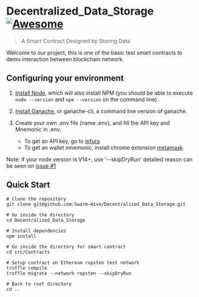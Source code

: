 # Decentralized_Data_Storage [![Awesome](https://cdn.rawgit.com/sindresorhus/awesome/d7305f38d29fed78fa85652e3a63e154dd8e8829/media/badge.svg)](https://github.com/sindresorhus/awesome#readme)
> A Smart Contract Designed by Storing Data

Welcome to our project, this is one of the basic test smart contracts to demo interaction between blockchain network.

## Configuring your environment

1. [Install Node](https://nodejs.org/en/download/), which will also install NPM (you should be able to execute `node --version` and `npm --version` on the command line).

2. [Install Ganache](https://www.trufflesuite.com/ganache), or ganache-cli, a command line version of ganache.

3. Create your own .env file (name .env), and fill the API key and Mnemonic in .env. 
   - To get an API key, go to [Infura](https://infura.io/)
   - To get an wallet mnemonic, install chrome extension [metamask](https://metamask.io/)

Note: if your node version is V14+, use '--skipDryRun' detailed reason can be seen on [issue #1](https://github.com/Swarm-Hive/Decentralized_Data_Storage/issues/1)

## Quick Start

```shell
# Clone the repository
git clone git@github.com:Swarm-Hive/Decentralized_Data_Storage.git

# Go inside the directory
cd Decentralized_Data_Storage

# Install dependencies
npm install

# Go inside the directory for smart contract
cd src/Contracts

# Setup contract on Ethereum ropsten test network
truffle compile
truffle migrate --network ropsten --skipDryRun

# Back to root directory
cd ..

